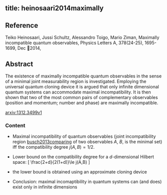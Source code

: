 title: heinosaari2014maximally
---


## Reference

Teiko Heinosaari, Jussi Schultz, Alessandro Toigo, Mario Ziman, Maximally incompatible quantum observables, Physics Letters A, 378(24-25), 1695-1699, Dec 2014,

## Abstract 
  The existence of maximally incompatible quantum observables in the sense of a
minimal joint measurability region is investigated. Employing the universal
quantum cloning device it is argued that only infinite dimensional quantum
systems can accommodate maximal incompatibility. It is then shown that two of
the most common pairs of complementary observables (position and momentum;
number and phase) are maximally incompatible.

    

[arxiv:1312.3499v1](https://arxiv.org/abs/1312.3499v1)


### Content

* Maximal incompatibility of quantum observables (joint incompatibility region [busch2013comparing](busch2013comparing) of two observables $A$, $B$, is the minimal set) iff the compatibility degree $j(A,B)=1/2$.

* Lower bound on the compatibility degree for a $d$-dimensional Hilbert space:
\[
\frac{2+d}{2(1+d)}\le j(A,B)
\]

* the lower bound is obtained using an approximate cloning device

* Conclusion: maximal incomaptibility in quantum systems can (and does) exist only in infinite dimensions


